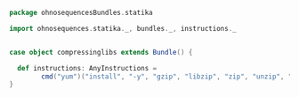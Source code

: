 
```scala
package ohnosequencesBundles.statika

import ohnosequences.statika._, bundles._, instructions._


case object compressinglibs extends Bundle() {

  def instructions: AnyInstructions =
		cmd("yum")("install", "-y", "gzip", "libzip", "zip", "unzip", "zlib*", "bzip2", "lzo", "lzop")
}

```




[main/scala/compressinglibs.scala]: compressinglibs.scala.md